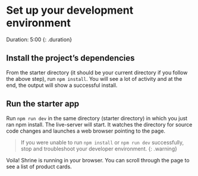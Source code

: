<!--docs:
title: "1. Set up your development environment"
layout: landing
section: codelab
path: /codelab/1-setup/
-->

<!--
This is a simplified version of Building Beautiful Sites with MDC web
edited for a non-technical audience
-->

<link rel="stylesheet" href="css/codelab.css" />

# Set up your development environment

Duration: 5:00
{: .duration}


## Install the project’s dependencies

From the starter directory (it should be your current directory if you follow the above step), run `npm install`. You will see a lot of activity and at the end, the output will show a successful install.

## Run the starter app

Run `npm run dev` in the same directory (starter directory) in which you just ran npm install. The live-server will start. It watches the directory for source code changes and launches a web browser pointing to the page.

> If you were unable to run `npm install` or `npm run dev` successfully, stop and troubleshoot your developer environment.
{: .warning}

Voila! Shrine is running in your browser. You can scroll through the page to see a list of product cards.
